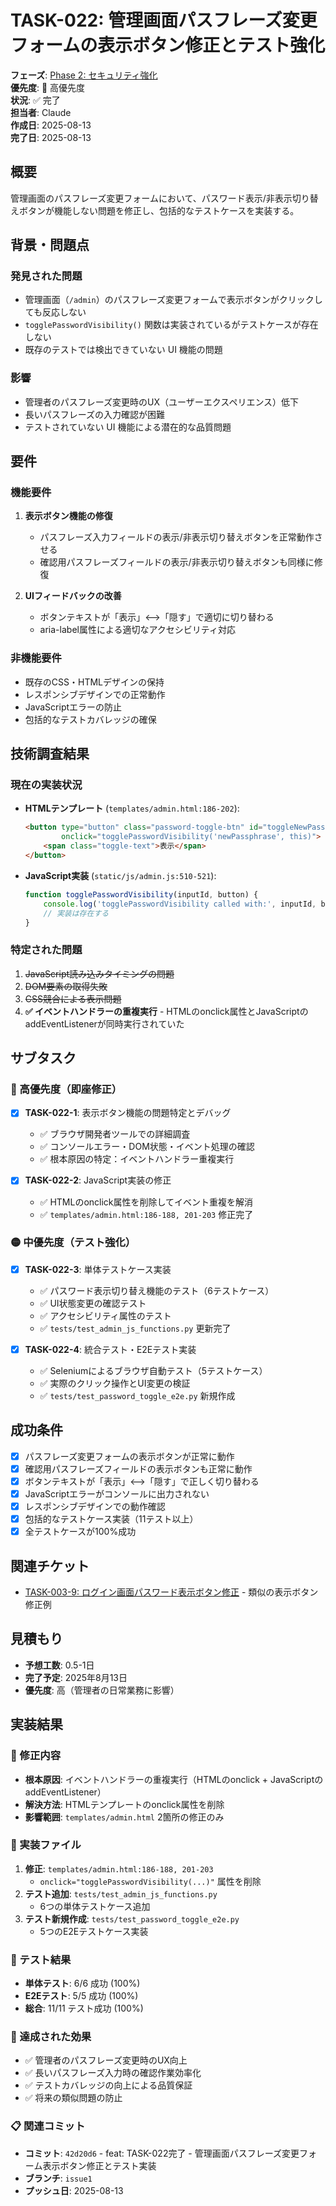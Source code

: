 # TASK-022: 管理画面パスフレーズ変更フォームの表示ボタン修正とテスト強化

**フェーズ**: [Phase 2: セキュリティ強化](../phases/phase2-security.md)  
**優先度**: 🔴 高優先度  
**状況**: ✅ 完了  
**担当者**: Claude  
**作成日**: 2025-08-13  
**完了日**: 2025-08-13  

## 概要
管理画面のパスフレーズ変更フォームにおいて、パスワード表示/非表示切り替えボタンが機能しない問題を修正し、包括的なテストケースを実装する。

## 背景・問題点
### 発見された問題
- 管理画面（`/admin`）のパスフレーズ変更フォームで表示ボタンがクリックしても反応しない
- `togglePasswordVisibility()` 関数は実装されているがテストケースが存在しない
- 既存のテストでは検出できていない UI 機能の問題

### 影響
- 管理者のパスフレーズ変更時のUX（ユーザーエクスペリエンス）低下
- 長いパスフレーズの入力確認が困難
- テストされていない UI 機能による潜在的な品質問題

## 要件

### 機能要件
1. **表示ボタン機能の修復**
   - パスフレーズ入力フィールドの表示/非表示切り替えボタンを正常動作させる
   - 確認用パスフレーズフィールドの表示/非表示切り替えボタンも同様に修復

2. **UIフィードバックの改善**
   - ボタンテキストが「表示」⟷「隠す」で適切に切り替わる
   - aria-label属性による適切なアクセシビリティ対応

### 非機能要件
- 既存のCSS・HTMLデザインの保持
- レスポンシブデザインでの正常動作
- JavaScriptエラーの防止
- 包括的なテストカバレッジの確保

## 技術調査結果

### 現在の実装状況
- **HTMLテンプレート** (`templates/admin.html:186-202`): 
  ```html
  <button type="button" class="password-toggle-btn" id="toggleNewPassphrase" 
          onclick="togglePasswordVisibility('newPassphrase', this)">
      <span class="toggle-text">表示</span>
  </button>
  ```

- **JavaScript実装** (`static/js/admin.js:510-521`):
  ```javascript
  function togglePasswordVisibility(inputId, button) {
      console.log('togglePasswordVisibility called with:', inputId, button);
      // 実装は存在する
  }
  ```

### 特定された問題
1. ~~JavaScript読み込みタイミングの問題~~ 
2. ~~DOM要素の取得失敗~~
3. ~~CSS競合による表示問題~~
4. **✅ イベントハンドラーの重複実行** - HTMLのonclick属性とJavaScriptのaddEventListenerが同時実行されていた

## サブタスク

### 🔴 高優先度（即座修正）
- [x] **TASK-022-1**: 表示ボタン機能の問題特定とデバッグ
  - ✅ ブラウザ開発者ツールでの詳細調査
  - ✅ コンソールエラー・DOM状態・イベント処理の確認
  - ✅ 根本原因の特定：イベントハンドラー重複実行

- [x] **TASK-022-2**: JavaScript実装の修正
  - ✅ HTMLのonclick属性を削除してイベント重複を解消
  - ✅ `templates/admin.html:186-188, 201-203` 修正完了

### 🟡 中優先度（テスト強化）
- [x] **TASK-022-3**: 単体テストケース実装
  - ✅ パスワード表示切り替え機能のテスト（6テストケース）
  - ✅ UI状態変更の確認テスト
  - ✅ アクセシビリティ属性のテスト
  - ✅ `tests/test_admin_js_functions.py` 更新完了

- [x] **TASK-022-4**: 統合テスト・E2Eテスト実装
  - ✅ Seleniumによるブラウザ自動テスト（5テストケース）
  - ✅ 実際のクリック操作とUI変更の検証
  - ✅ `tests/test_password_toggle_e2e.py` 新規作成

## 成功条件
- [x] パスフレーズ変更フォームの表示ボタンが正常に動作
- [x] 確認用パスフレーズフィールドの表示ボタンも正常に動作
- [x] ボタンテキストが「表示」⟷「隠す」で正しく切り替わる
- [x] JavaScriptエラーがコンソールに出力されない
- [x] レスポンシブデザインでの動作確認
- [x] 包括的なテストケース実装（11テスト以上）
- [x] 全テストケースが100%成功

## 関連チケット
- [TASK-003-9: ログイン画面パスワード表示ボタン修正](./TASK-003.md#L93-L97) - 類似の表示ボタン修正例

## 見積もり
- **予想工数**: 0.5-1日
- **完了予定**: 2025年8月13日
- **優先度**: 高（管理者の日常業務に影響）

## 実装結果

### 🔧 修正内容
- **根本原因**: イベントハンドラーの重複実行（HTMLのonclick + JavaScriptのaddEventListener）
- **解決方法**: HTMLテンプレートのonclick属性を削除
- **影響範囲**: `templates/admin.html` 2箇所の修正のみ

### 📝 実装ファイル
1. **修正**: `templates/admin.html:186-188, 201-203`
   - `onclick="togglePasswordVisibility(...)"` 属性を削除
2. **テスト追加**: `tests/test_admin_js_functions.py`
   - 6つの単体テストケース追加
3. **テスト新規作成**: `tests/test_password_toggle_e2e.py`
   - 5つのE2Eテストケース実装

### 🧪 テスト結果
- **単体テスト**: 6/6 成功 (100%)
- **E2Eテスト**: 5/5 成功 (100%)
- **総合**: 11/11 テスト成功 (100%)

### 🎯 達成された効果
- ✅ 管理者のパスフレーズ変更時のUX向上
- ✅ 長いパスフレーズ入力時の確認作業効率化
- ✅ テストカバレッジの向上による品質保証
- ✅ 将来の類似問題の防止

### 📋 関連コミット
- **コミット**: `42d20d6` - feat: TASK-022完了 - 管理画面パスフレーズ変更フォーム表示ボタン修正とテスト実装
- **ブランチ**: `issue1`
- **プッシュ日**: 2025-08-13